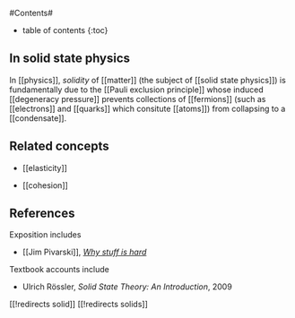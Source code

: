 
#Contents#
* table of contents
{:toc}

## In solid state physics

In [[physics]], _solidity_ of [[matter]] (the subject of [[solid state physics]]) is fundamentally due to the [[Pauli exclusion principle]] whose induced [[degeneracy pressure]] prevents collections of [[fermions]] (such as [[electrons]] and [[quarks]] which consitute [[atoms]]) from collapsing to a [[condensate]].

## Related concepts

* [[elasticity]]

* [[cohesion]]

## References

Exposition includes

* [[Jim Pivarski]], _[Why stuff is hard](https://cornellmath.wordpress.com/2007/08/08/why-stuff-is-hard/)_

Textbook accounts include

* Ulrich Rössler, _Solid State Theory: An Introduction_, 2009

[[!redirects solid]]
[[!redirects solids]]